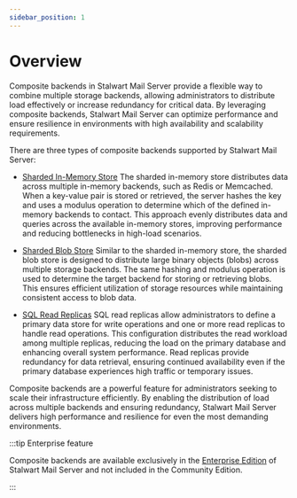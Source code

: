 ```yaml
---
sidebar_position: 1
---
```


# Overview

Composite backends in Stalwart Mail Server provide a flexible way to combine multiple storage backends, allowing administrators to distribute load effectively or increase redundancy for critical data. By leveraging composite backends, Stalwart Mail Server can optimize performance and ensure resilience in environments with high availability and scalability requirements.

There are three types of composite backends supported by Stalwart Mail Server:

- [Sharded In-Memory Store](/docs/storage/backends/composite/sharded-in-memory) The sharded in-memory store distributes data across multiple in-memory backends, such as Redis or Memcached. When a key-value pair is stored or retrieved, the server hashes the key and uses a modulus operation to determine which of the defined in-memory backends to contact. This approach evenly distributes data and queries across the available in-memory stores, improving performance and reducing bottlenecks in high-load scenarios.

- [Sharded Blob Store](/docs/storage/backends/composite/sharded-blob) Similar to the sharded in-memory store, the sharded blob store is designed to distribute large binary objects (blobs) across multiple storage backends. The same hashing and modulus operation is used to determine the target backend for storing or retrieving blobs. This ensures efficient utilization of storage resources while maintaining consistent access to blob data.

- [SQL Read Replicas](/docs/storage/backends/composite/sql-replica) SQL read replicas allow administrators to define a primary data store for write operations and one or more read replicas to handle read operations. This configuration distributes the read workload among multiple replicas, reducing the load on the primary database and enhancing overall system performance. Read replicas provide redundancy for data retrieval, ensuring continued availability even if the primary database experiences high traffic or temporary issues.

Composite backends are a powerful feature for administrators seeking to scale their infrastructure efficiently. By enabling the distribution of load across multiple backends and ensuring redundancy, Stalwart Mail Server delivers high performance and resilience for even the most demanding environments.

:::tip Enterprise feature

Composite backends are available exclusively in the [Enterprise Edition](/docs/server/enterprise) of Stalwart Mail Server and not included in the Community Edition.

:::
